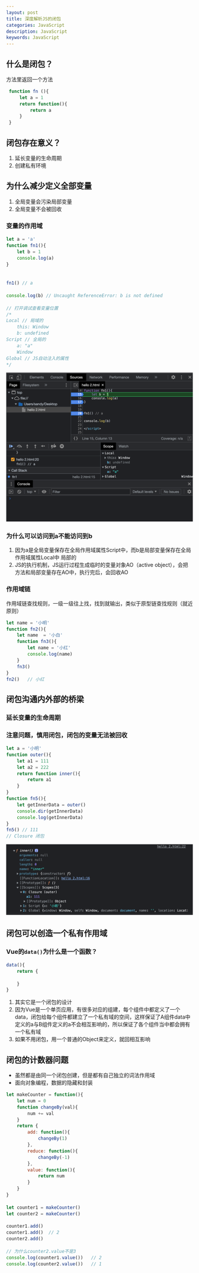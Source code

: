 ```yaml
---
layout: post
title: 深度解析JS的闭包
categories: JavaScript
description: JavaScript
keywords: JavaScript
---
```


## 什么是闭包？
方法里返回一个方法
```javascript
 function fn (){
     let a = 1
     return function(){
         return a
     }
 }
```

## 闭包存在意义？
1. 延长变量的生命周期
2. 创建私有环境



## 为什么减少定义全部变量
1. 全局变量会污染局部变量
2. 全局变量不会被回收

### 变量的作用域
```javascript
let a = 'a'
function fn1(){
    let b = 1
    console.log(a)
}


fn1() // a

console.log(b) // Uncaught ReferenceError: b is not defined

// 打开调试查看变量位置
/*
Local // 局域的
    this: Window
    b: undefined
Script // 全局的
    a: "a"
    Window
Global // JS自动注入的属性
*/
```
![变量的作用域](/images/posts/javascript/闭包1.png "变量的作用域")

### 为什么可以访问到a不能访问到b
1. 因为a是全局变量保存在全局作用域属性Script中，而b是局部变量保存在全局作用域属性Local中 局部的
2. JS的执行机制，JS运行过程生成临时的变量对象AO（active object），会把方法和局部变量存在AO中，执行完后，会回收AO

### 作用域链
作用域链查找规则，一级一级往上找，找到就输出，类似于原型链查找规则（就近原则）
```javascript
let name = '小明'
function fn2(){
    let name  = '小白'
    function fn3(){
        let name = '小红'
        console.log(name)
    }
    fn3()
}
fn2()   // 小红
```
## 闭包沟通内外部的桥梁
### 延长变量的生命周期
### 注意问题，慎用闭包，闭包的变量无法被回收
```javascript
let a = '小明'
function outer(){
    let a1 = 111
    let a2 = 222
    return function inner(){
        return a1
    }
}
function fn5(){
    let getInnerData = outer()
    console.dir(getInnerData)
    console.log(getInnerData)
}
fn5() // 111
// Closure 闭包
```
![闭包的变量图](/images/posts/javascript/闭包2.png "闭包的变量图")


## 闭包可以创造一个私有作用域
### Vue的`data()`为什么是一个函数？
```javascript
data(){
    return {

    }
}
```
1. 其实它是一个闭包的设计
2. 因为Vue是一个单页应用，有很多对应的组建，每个组件中都定义了一个data，闭包给每个组件都建立了一个私有域的空间，这样保证了A组件data中定义的a与B组件定义的a不会相互影响的，所以保证了各个组件当中都会拥有一个私有域
3. 如果不用闭包，用一个普通的Object来定义，就回相互影响

## 闭包的计数器问题
- 虽然都是由同一个闭包创建，但是都有自己独立的词法作用域  
- 面向对象编程，数据的隐藏和封装

```javascript
let makeCounter = function(){
    let num = 0
    function changeBy(val){
        num += val
    }
    return {
        add: function(){
            changeBy(1)
        },
        reduce: function(){
            changeBy(-1)
        },
        value: function(){
            return num
        }
    }
}

let counter1 = makeCounter()
let counter2 = makeCounter()

counter1.add()
counter1.add()  // 2
counter2.add()

// 为什么counter2.value不是3
console.log(counter1.value())   // 2
console.log(counter2.value())   // 1

```
